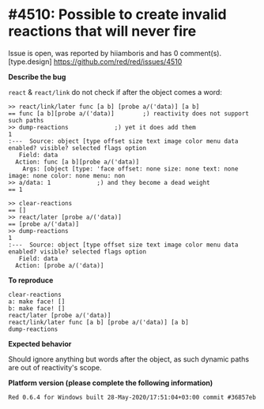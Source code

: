 
#4510: Possible to create invalid reactions that will never fire
================================================================================
Issue is open, was reported by hiiamboris and has 0 comment(s).
[type.design]
<https://github.com/red/red/issues/4510>

**Describe the bug**

`react` & `react/link` do not check if after the object comes a word:
```
>> react/link/later func [a b] [probe a/('data)] [a b]
== func [a b][probe a/('data)]        ;) reactivity does not support such paths
>> dump-reactions             ;) yet it does add them
1
:---  Source: object [type offset size text image color menu data enabled? visible? selected flags option
   Field: data
  Action: func [a b][probe a/('data)]
    Args: [object [type: 'face offset: none size: none text: none image: none color: none menu: non
>> a/data: 1             ;) and they become a dead weight
== 1
```
```
>> clear-reactions
== []
>> react/later [probe a/('data)]
== [probe a/('data)]
>> dump-reactions
1
:---  Source: object [type offset size text image color menu data enabled? visible? selected flags option
   Field: data
  Action: [probe a/('data)]
```

**To reproduce**
```
clear-reactions
a: make face! []
b: make face! []
react/later [probe a/('data)]
react/link/later func [a b] [probe a/('data)] [a b]
dump-reactions
```

**Expected behavior**

Should ignore anything but words after the object, as such dynamic paths are out of reactivity's scope.

**Platform version (please complete the following information)**
```
Red 0.6.4 for Windows built 28-May-2020/17:51:04+03:00 commit #36857eb
```



